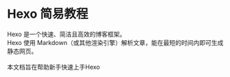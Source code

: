# Hexo 简易教程
Hexo 是一个快速、简洁且高效的博客框架。<br/>
Hexo 使用 Markdown（或其他渲染引擎）解析文章，能在最短的时间内即可生成静态网页。<br/><br/>
本文档旨在帮助新手快速上手Hexo


